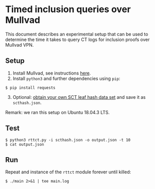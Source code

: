 # Timed inclusion queries over Mullvad
This document describes an experimental setup that can be used to determine the
time it takes to query CT logs for inclusion proofs over Mullvad VPN.

## Setup
1. Install Mullvad, see instructions [here](https://mullvad.net/en/help/install-mullvad-app-linux/).
2. Install `python3` and further dependencies using `pip`:
```
$ pip install requests
```
3. Optional: [obtain your own SCT leaf hash data set](https://github.com/rgdd/ctor/tree/master/exp/lh-dl)
and save it as `scthash.json`.

Remark: we ran this setup on Ubuntu 18.04.3 LTS.

## Test
```
$ python3 rttct.py -i scthash.json -o output.json -t 10
$ cat output.json
```

## Run
Repeat and instance of the `rttct` module forever until killed:
```
$ ./main 2>&1 | tee main.log
```
